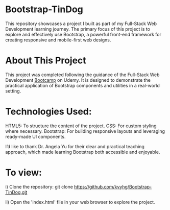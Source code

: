 # Bootstrap-TinDog
This repository showcases a project I built as part of my Full-Stack Web Development learning journey. 
The primary focus of this project is to explore and effectively use Bootstrap, a powerful front-end framework for creating responsive and mobile-first web designs.

# About This Project
This project was completed following the guidance of the Full-Stack Web Development [Bootcamp](https://www.udemy.com/course/the-complete-web-development-bootcamp/) on Udemy. 
It is designed to demonstrate the practical application of Bootstrap components and utilities in a real-world setting.

# Technologies Used:
HTML5: To structure the content of the project.
CSS: For custom styling where necessary.
Bootstrap: For building responsive layouts and leveraging ready-made UI components.

I’d like to thank Dr. Angela Yu for their clear and practical teaching approach, which made learning Bootstrap both accessible and enjoyable.

 # To view:
i) Clone the repository:
git clone https://github.com/kvyhg/Bootstrap-TinDog.git

ii) Open the 'index.html' file in your web browser to explore the project.
